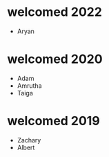 # welcomed 2022
- Aryan 

# welcomed 2020
- Adam
- Amrutha
- Taiga

# welcomed 2019
- Zachary
- Albert


